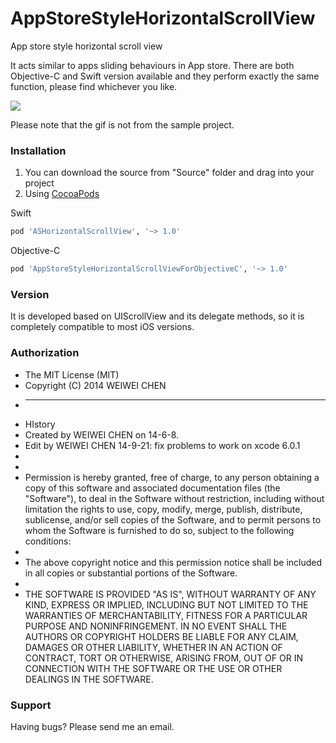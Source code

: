 AppStoreStyleHorizontalScrollView
=================================

App store style horizontal scroll view

It acts similar to apps sliding behaviours in App store. There are both Objective-C and Swift version available and they perform exactly the same function, please find whichever you like.

![](https://dl.dropboxusercontent.com/u/91675323/thumbookr.gif)

Please note that the gif is not from the sample project.

### Installation
1. You can download the source from "Source" folder and drag into your project
2. Using [CocoaPods](http://cocoapods.org)

Swift
```ruby
pod 'ASHorizontalScrollView', '~> 1.0'
``` 

Objective-C
```ruby
pod 'AppStoreStyleHorizontalScrollViewForObjectiveC', '~> 1.0'

``` 


### Version
It is developed based on UIScrollView and its delegate methods, so it is completely compatible to most iOS versions.

### Authorization
* The MIT License (MIT)
* Copyright (C) 2014 WEIWEI CHEN
* ---------------------------------------------------------
*  HIstory
*  Created by WEIWEI CHEN on 14-6-8.
*  Edit by WEIWEI CHEN 14-9-21: fix problems to work on xcode 6.0.1
*
*
* Permission is hereby granted, free of charge, to any person obtaining a copy of this software and associated documentation files (the "Software"), to deal in the Software without restriction, including without limitation the rights to use, copy, modify, merge, publish, distribute, sublicense, and/or sell copies of the Software, and to permit persons to whom the Software is furnished to do so, subject to the following conditions:
*
* The above copyright notice and this permission notice shall be included in all copies or substantial portions of the Software.
*
* THE SOFTWARE IS PROVIDED "AS IS", WITHOUT WARRANTY OF ANY KIND, EXPRESS OR IMPLIED, INCLUDING BUT NOT LIMITED TO THE WARRANTIES OF MERCHANTABILITY, FITNESS FOR A PARTICULAR PURPOSE AND NONINFRINGEMENT. IN NO EVENT SHALL THE AUTHORS OR COPYRIGHT HOLDERS BE LIABLE FOR ANY CLAIM, DAMAGES OR OTHER LIABILITY, WHETHER IN AN ACTION OF CONTRACT, TORT OR OTHERWISE, ARISING FROM, OUT OF OR IN CONNECTION WITH THE SOFTWARE OR THE USE OR OTHER DEALINGS IN THE SOFTWARE.

### Support
Having bugs? Please send me an email.
